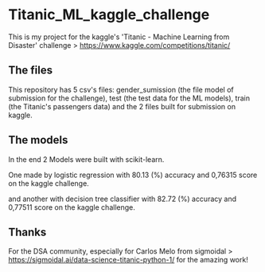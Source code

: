 # Titanic_ML_kaggle_challenge

This is my project for the kaggle's 'Titanic - Machine Learning from Disaster' challenge > https://www.kaggle.com/competitions/titanic/

## The files

This repository has 5 csv's files: gender_sumission (the file model of submission for the challenge), test (the test data for the ML models), train (the Titanic's passengers data) and the 2 files built for submission on kaggle.


## The models

In the end 2 Models were built with scikit-learn.

One made by logistic regression with 80.13 (%) accuracy and 0,76315 score on the kaggle challenge.

and another with decision tree classifier with 82.72 (%) accuracy and 0,77511 score on the kaggle challenge.

## Thanks

For the DSA community, especially for Carlos Melo from sigmoidal > https://sigmoidal.ai/data-science-titanic-python-1/ for the amazing work!
